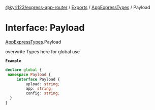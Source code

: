 [@kyri123/express-app-router](../README.md) / [Exports](../modules.md) / [AppExpressTypes](../modules/AppExpressTypes.md) / Payload

# Interface: Payload

[AppExpressTypes](../modules/AppExpressTypes.md).Payload

overwrite Types here for global use

**`Example`**

```ts
declare global {
 namespace Payload {
	 interface Payload {
		 upload: string;
		 app: string;
		 config: string;
  }
}
```
